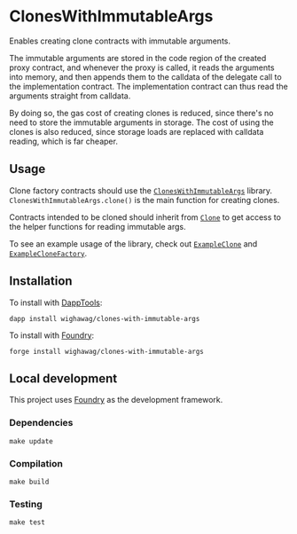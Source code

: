 # ClonesWithImmutableArgs

Enables creating clone contracts with immutable arguments.

The immutable arguments are stored in the code region of the created proxy contract, and whenever the proxy is called, it reads the arguments into memory, and then appends them to the calldata of the delegate call to the implementation contract. The implementation contract can thus read the arguments straight from calldata.

By doing so, the gas cost of creating clones is reduced, since there's no need to store the immutable arguments in storage. The cost of using the clones is also reduced, since storage loads are replaced with calldata reading, which is far cheaper.

## Usage

Clone factory contracts should use the [`ClonesWithImmutableArgs`](src/ClonesWithImmutableArgs.sol) library. `ClonesWithImmutableArgs.clone()` is the main function for creating clones.

Contracts intended to be cloned should inherit from [`Clone`](src/Clone.sol) to get access to the helper functions for reading immutable args.

To see an example usage of the library, check out [`ExampleClone`](src/ExampleClone.sol) and [`ExampleCloneFactory`](src/ExampleCloneFactory.sol).

## Installation

To install with [DappTools](https://github.com/dapphub/dapptools):

```
dapp install wighawag/clones-with-immutable-args
```

To install with [Foundry](https://github.com/gakonst/foundry):

```
forge install wighawag/clones-with-immutable-args
```

## Local development

This project uses [Foundry](https://github.com/gakonst/foundry) as the development framework.

### Dependencies

```
make update
```

### Compilation

```
make build
```

### Testing

```
make test
```
